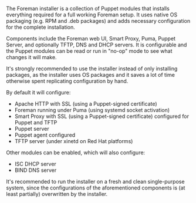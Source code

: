
The Foreman installer is a collection of Puppet modules that installs everything required for a full working Foreman setup.  It uses native OS packaging (e.g. RPM and .deb packages) and adds necessary configuration for the complete installation.

Components include the Foreman web UI, Smart Proxy, Puma, Puppet Server, and optionally TFTP, DNS and DHCP servers.  It is configurable and the Puppet modules can be read or run in "no-op" mode to see what changes it will make.

It's strongly recommended to use the installer instead of only installing packages, as the installer uses OS packages and it saves a lot of time otherwise spent replicating configuration by hand.

By default it will configure:

* Apache HTTP with SSL (using a Puppet-signed certificate)
* Foreman running under Puma (using systemd socket activation)
* Smart Proxy with SSL (using a Puppet-signed certificate) configured for Puppet and TFTP
* Puppet server
* Puppet agent configured
* TFTP server (under xinetd on Red Hat platforms)

Other modules can be enabled, which will also configure:

* ISC DHCP server
* BIND DNS server

It's recommended to run the installer on a fresh and clean single-purpose system, since the configurations of the aforementioned components is (at least partially) overwritten by the installer.
